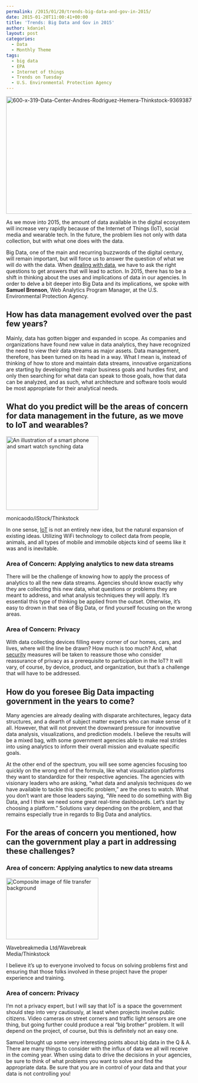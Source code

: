 ```yaml
---
permalink: /2015/01/20/trends-big-data-and-gov-in-2015/
date: 2015-01-20T11:00:41+00:00
title: 'Trends: Big Data and Gov in 2015'
author: kdaniel
layout: post
categories:
  - Data
  - Monthly Theme
tags:
  - big data
  - EPA
  - Internet of things
  - Trends on Tuesday
  - U.S. Environmental Protection Agency
---
```


<img class="aligncenter size-full wp-image-236552" src="https://s3.amazonaws.com/sitesusa/wp-content/uploads/sites/212/2015/01/600-x-319-Data-Center-Andres-Rodriguez-Hemera-Thinkstock-93693870.jpg" alt="600-x-319-Data-Center-Andres-Rodriguez-Hemera-Thinkstock-93693870" width="600" height="319" />

As we move into 2015, the amount of data available in the digital ecosystem will increase very rapidly because of the Internet of Things (IoT), social media and wearable tech. In the future, the problem lies not only with data collection, but with what one does with the data.

Big Data, one of the main and recurring buzzwords of the digital century, will remain important, but will force us to answer the question of what we will do with the data. When [dealing with data](https://www.digitalgov.gov/2014/08/22/actionable-web-analytics-a-three-step-process/), we have to ask the right questions to get answers that will lead to action. In 2015, there has to be a shift in thinking about the uses and implications of data in our agencies. In order to delve a bit deeper into Big Data and its implications, we spoke with **Samuel Bronson**, Web Analytics Program Manager, at the U.S. Environmental Protection Agency.

## How has data management evolved over the past few years?

Mainly, data has gotten bigger and expanded in scope. As companies and organizations have found new value in data analytics, they have recognized the need to view their data streams as major assets. Data management, therefore, has been turned on its head in a way. What I mean is, instead of thinking of how to store and maintain data streams, innovative organizations are starting by developing their major business goals and hurdles first, and only then searching for what data can speak to those goals, how that data can be analyzed, and as such, what architecture and software tools would be most appropriate for their analytical needs.

## What do you predict will be the areas of concern for data management in the future, as we move to IoT and wearables?

<div id="attachment_145932" style="width: 260px" class="wp-caption alignright">
  <img class="size-full wp-image-145932" src="https://s3.amazonaws.com/sitesusa/wp-content/uploads/sites/212/2014/04/250-x-200-monicaodo-iStock-Thinkstock-482299521.jpg" alt="An illustration of a smart phone and smart watch synching data" width="250" height="200" />
  
  <p class="wp-caption-text">
    monicaodo/iStock/Thinkstock
  </p>
</div>

In one sense, [IoT](https://www.digitalgov.gov/2014/10/31/whats-happening-with-the-internet-of-things/) is not an entirely new idea, but the natural expansion of existing ideas. Utilizing WiFi technology to collect data from people, animals, and all types of mobile and immobile objects kind of seems like it was and is inevitable.

### Area of Concern: Applying analytics to new data streams

There will be the challenge of knowing how to apply the process of analytics to all the new data streams. Agencies should know exactly why they are collecting this new data, what questions or problems they are meant to address, and what analysis techniques they will apply. It’s essential this type of thinking be applied from the outset. Otherwise, it’s easy to drown in that sea of Big Data, or find yourself focusing on the wrong areas.

### Area of Concern: Privacy

With data collecting devices filling every corner of our homes, cars, and lives, where will the line be drawn? How much is too much? And, what [security](https://www.digitalgov.gov/2014/10/30/cyber-house-of-horrors/) measures will be taken to reassure those who consider reassurance of privacy as a prerequisite to participation in the IoT? It will vary, of course, by device, product, and organization, but that’s a challenge that will have to be addressed.

## How do you foresee Big Data impacting government in the years to come?

Many agencies are already dealing with disparate architectures, legacy data structures, and a dearth of subject matter experts who can make sense of it all. However, that will not prevent the downward pressure for innovative data analysis, visualizations, and prediction models. I believe the results will be a mixed bag, with some government agencies able to make real strides into using analytics to inform their overall mission and evaluate specific goals.

At the other end of the spectrum, you will see some agencies focusing too quickly on the wrong end of the formula, like what visualization platforms they want to standardize for their respective agencies. The agencies with visionary leaders who are asking, &#8220;what data and analysis techniques do we have available to tackle this specific problem,&#8221; are the ones to watch. What you don’t want are those leaders saying, &#8220;We need to do something with Big Data, and I think we need some great real-time dashboards. Let’s start by choosing a platform.&#8221; Solutions vary depending on the problem, and that remains especially true in regards to Big Data and analytics.

## For the areas of concern you mentioned, how can the government play a part in addressing these challenges?

### Area of concern: Applying analytics to new data streams

<div id="attachment_237522" style="width: 260px" class="wp-caption alignright">
  <img class="size-full wp-image-237522" src="https://s3.amazonaws.com/sitesusa/wp-content/uploads/sites/212/2015/01/250-x-167-Composite-image-of-file-transfer-background-Wavebreakmedia-Ltd-Wavebreak-Media-Thinkstock-488641549.jpg" alt="Composite image of file transfer background" width="250" height="167" />
  
  <p class="wp-caption-text">
    Wavebreakmedia Ltd/Wavebreak Media/Thinkstock
  </p>
</div>

I believe it’s up to everyone involved to focus on solving problems first and ensuring that those folks involved in these project have the proper experience and training.

### Area of concern: Privacy

I’m not a privacy expert, but I will say that IoT is a space the government should step into very cautiously, at least when projects involve public citizens. Video cameras on street corners and traffic light sensors are one thing, but going further could produce a real &#8220;big brother&#8221; problem. It will depend on the project, of course, but this is definitely not an easy one.

Samuel brought up some very interesting points about big data in the Q & A. There are many things to consider with the influx of data we all will receive in the coming year. When using data to drive the decisions in your agencies, be sure to think of what problems you want to solve and find the appropriate data. Be sure that you are in control of your data and that your data is not controlling you!